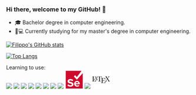 ### Hi there, welcome to my GitHub! 👋
- 🎓 Bachelor degree in computer engineering.
- 📖💻 Currently studying for my master's degree in computer engineering.
<!--
**FilippoMuschera/FilippoMuschera** is a ✨ _special_ ✨ repository because its `README.md` (this file) appears on your GitHub profile.

Here are some ideas to get you started:

- 🔭 I’m currently working on ...
- 🌱 I’m currently learning ...
- 👯 I’m looking to collaborate on ...
- 🤔 I’m looking for help with ...
- 💬 Ask me about ...
- 📫 How to reach me: ...
- 😄 Pronouns: ...
- ⚡ Fun fact: ...
-->

[![Filippo's GitHub stats](https://github-readme-stats.vercel.app/api?username=FilippoMuschera&show_icons=true&theme=gotham&hide_rank=true&include_all_commits=true)](https://github.com/anuraghazra/github-readme-stats)

[![Top Langs](https://github-readme-stats.vercel.app/api/top-langs/?username=FilippoMuschera&theme=gotham&hide=Makefile)](https://github.com/anuraghazra/github-readme-stats)

Learning to use:  
<img src="https://raw.githubusercontent.com/bablubambal/All_logo_and_pictures/main/programming%20languages/java.svg" height="50" />
<img src="https://raw.githubusercontent.com/bablubambal/All_logo_and_pictures/main/programming%20languages/kotlin.svg" height="50" />
<img src="https://raw.githubusercontent.com/bablubambal/All_logo_and_pictures/main/programming%20languages/python.svg" height="50" />
<img src="https://raw.githubusercontent.com/bablubambal/All_logo_and_pictures/main/programming%20languages/c.svg" height="50" />
<img src="https://raw.githubusercontent.com/bablubambal/All_logo_and_pictures/main/databases/mysql.svg" height="50" />
<img src="https://raw.githubusercontent.com/bablubambal/All_logo_and_pictures/main/ides/android-studio.svg" height="50" />
<img src="https://raw.githubusercontent.com/bablubambal/All_logo_and_pictures/main/others/git.svg" height="50" />
<img src="https://raw.githubusercontent.com/bablubambal/All_logo_and_pictures/main/programming%20languages/bash.svg" height="50" />
<img src="https://raw.githubusercontent.com/devicons/devicon/master/icons/selenium/selenium-original.svg" height="50" />
<img src="https://raw.githubusercontent.com/bablubambal/All_logo_and_pictures/main/cloud/firebase.svg" height="50" />
<img src="https://raw.githubusercontent.com/devicons/devicon/master/icons/latex/latex-original.svg" height="50" style="background-color: white;" />







